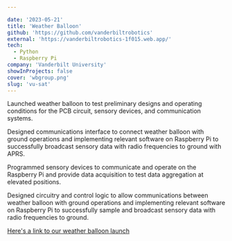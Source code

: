 ```yaml
---

date: '2023-05-21'
title: 'Weather Balloon'
github: 'https://github.com/vanderbiltrobotics'
external: 'https://vanderbiltrobotics-1f015.web.app/'
tech:
  - Python
  - Raspberry Pi
company: 'Vanderbilt University'
showInProjects: false
cover: 'wbgroup.png'
slug: 'vu-sat'
---
```


Launched weather balloon to test preliminary designs and operating conditions for the PCB circuit, sensory devices, and communication systems.

Designed communications interface to connect weather balloon with ground operations and implementing relevant software on Raspberry Pi to successfully broadcast sensory data with radio frequencies to ground with APRS.

Programmed sensory devices to communicate and operate on the Raspberry Pi and provide data acquisition to test data aggregation at elevated positions. 

Designed circuitry and control logic to allow communications between weather balloon with ground operations and implementing relevant software on Raspberry Pi to successfully sample and broadcast sensory data with radio frequencies to ground.

[Here's a link to our weather balloon launch](https://www.instagram.com/p/Ck63j5wMfCY/?img_index=2)
